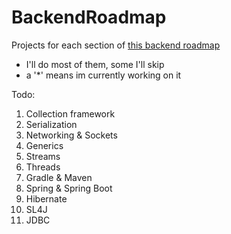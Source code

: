 # BackendRoadmap
Projects for each section of [this backend roadmap](https://roadmap.sh/backend)
  * I'll do most of them, some I'll skip
  * a '*' means im currently working on it 

Todo:
1. Collection framework
2. Serialization
3. Networking & Sockets
4. Generics
5. Streams
6. Threads
7. Gradle & Maven
8. Spring & Spring Boot
9. Hibernate
10. SL4J
11. JDBC
